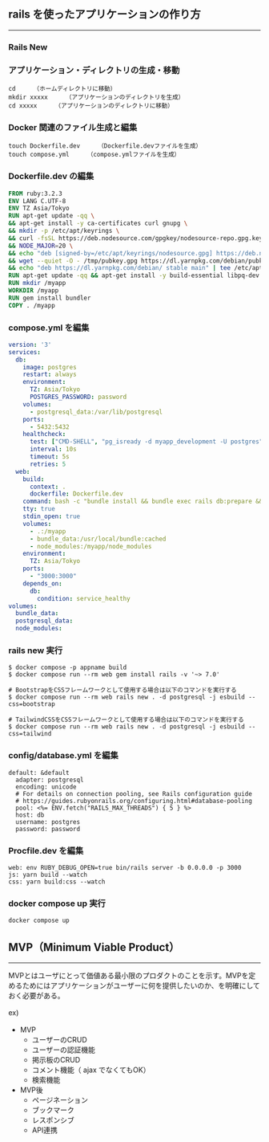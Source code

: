 ## rails を使ったアプリケーションの作り方

------

### Rails New

### アプリケーション・ディレクトリの生成・移動

```
cd     （ホームディレクトリに移動）
mkdir xxxxx     （アプリケーションのディレクトリを生成）
cd xxxxx     （アプリケーションのディレクトリに移動）
```



### Docker 関連のファイル生成と編集

```
touch Dockerfile.dev     （Dockerfile.devファイルを生成）
touch compose.yml     （compose.ymlファイルを生成）
```



### Dockerfile.dev の編集

```dockerfile
FROM ruby:3.2.3
ENV LANG C.UTF-8
ENV TZ Asia/Tokyo
RUN apt-get update -qq \
&& apt-get install -y ca-certificates curl gnupg \
&& mkdir -p /etc/apt/keyrings \
&& curl -fsSL https://deb.nodesource.com/gpgkey/nodesource-repo.gpg.key | gpg --dearmor -o /etc/apt/keyrings/nodesource.gpg \
&& NODE_MAJOR=20 \
&& echo "deb [signed-by=/etc/apt/keyrings/nodesource.gpg] https://deb.nodesource.com/node_$NODE_MAJOR.x nodistro main" | tee /etc/apt/sources.list.d/nodesource.list \
&& wget --quiet -O - /tmp/pubkey.gpg https://dl.yarnpkg.com/debian/pubkey.gpg | apt-key add - \
&& echo "deb https://dl.yarnpkg.com/debian/ stable main" | tee /etc/apt/sources.list.d/yarn.list
RUN apt-get update -qq && apt-get install -y build-essential libpq-dev nodejs yarn vim
RUN mkdir /myapp
WORKDIR /myapp
RUN gem install bundler
COPY . /myapp
```



### compose.yml を編集

```yaml
version: '3'
services:
  db:
    image: postgres
    restart: always
    environment:
      TZ: Asia/Tokyo
      POSTGRES_PASSWORD: password
    volumes:
      - postgresql_data:/var/lib/postgresql
    ports:
      - 5432:5432
    healthcheck:
      test: ["CMD-SHELL", "pg_isready -d myapp_development -U postgres"]
      interval: 10s
      timeout: 5s
      retries: 5
  web:
    build:
      context: .
      dockerfile: Dockerfile.dev
    command: bash -c "bundle install && bundle exec rails db:prepare && rm -f tmp/pids/server.pid && ./bin/dev"
    tty: true
    stdin_open: true
    volumes:
      - .:/myapp
      - bundle_data:/usr/local/bundle:cached
      - node_modules:/myapp/node_modules
    environment:
      TZ: Asia/Tokyo
    ports:
      - "3000:3000"
    depends_on:
      db:
        condition: service_healthy
volumes:
  bundle_data:
  postgresql_data:
  node_modules:
```



### rails new 実行

```
$ docker compose -p appname build 
$ docker compose run --rm web gem install rails -v '~> 7.0'

# BootstrapをCSSフレームワークとして使用する場合は以下のコマンドを実行する
$ docker compose run --rm web rails new . -d postgresql -j esbuild --css=bootstrap

# TailwindCSSをCSSフレームワークとして使用する場合は以下のコマンドを実行する
$ docker compose run --rm web rails new . -d postgresql -j esbuild --css=tailwind

```



### config/database.yml を編集

```
default: &default
  adapter: postgresql
  encoding: unicode
  # For details on connection pooling, see Rails configuration guide
  # https://guides.rubyonrails.org/configuring.html#database-pooling
  pool: <%= ENV.fetch("RAILS_MAX_THREADS") { 5 } %>
  host: db
  username: postgres
  password: password
```



### Procfile.dev を編集

```
web: env RUBY_DEBUG_OPEN=true bin/rails server -b 0.0.0.0 -p 3000
js: yarn build --watch
css: yarn build:css --watch
```



### docker compose up 実行

```
docker compose up
```



## MVP（Minimum Viable Product）

------

  MVPとはユーザにとって価値ある最小限のプロダクトのことを示す。MVPを定めるためにはアプリケーションがユーザーに何を提供したいのか、を明確にしておく必要がある。

ex)　

- MVP　
  - ユーザーのCRUD
  - ユーザーの認証機能
  - 掲示板のCRUD
  - コメント機能（ ajax でなくてもOK）
  - 検索機能
- MVP後
  - ページネーション
  - ブックマーク
  - レスポンシブ
  - API連携

















